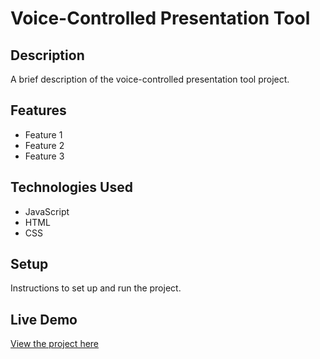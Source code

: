 # Voice-Controlled Presentation Tool

## Description

A brief description of the voice-controlled presentation tool project.

## Features

- Feature 1
- Feature 2
- Feature 3

## Technologies Used

- JavaScript
- HTML
- CSS

## Setup

Instructions to set up and run the project.

## Live Demo

[View the project here](https://deepakkumar55.github.io/200-JAVASCRIPT-PROJECT/185-185-voice_controlled_presentation_tool/)
